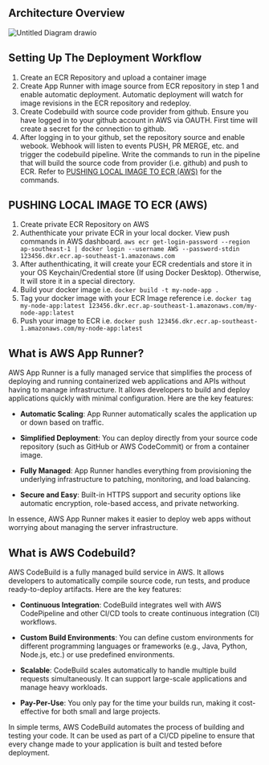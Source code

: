 ## Architecture Overview
![Untitled Diagram drawio](https://github.com/user-attachments/assets/94a921a9-8b7e-4aeb-9a28-5acec187232d)

## Setting Up The Deployment Workflow
1. Create an ECR Repository and upload a container image
2. Create App Runner with image source from ECR repository in step 1 and enable automatic deployment. Automatic deployment will watch for image revisions in the ECR repository and redeploy.
3. Create Codebuild with source code provider from github. Ensure you have logged in to your github account in AWS via OAUTH. First time will create a secret for the connection to github.
4. After logging in to your github, set the repository source and enable webook. Webhook will listen to events PUSH, PR MERGE, etc. and trigger the codebuild pipeline. Write the commands to run in the pipeline that will build the source code from provider (i.e. github) and push to ECR. Refer to [PUSHING LOCAL IMAGE TO ECR (AWS)](#pushing-local-image-to-ecr-aws) for the commands.

## PUSHING LOCAL IMAGE TO ECR (AWS)
1. Create private ECR Repository on AWS
2. Authenthicate your private ECR in your local docker. View push commands in AWS dashboard. `aws ecr get-login-password --region ap-southeast-1 | docker login --username AWS --password-stdin 123456.dkr.ecr.ap-southeast-1.amazonaws.com`
3. After authenthicating, it will create your ECR credentials and store it in your OS Keychain/Credential store (If using Docker Desktop). Otherwise, It will store it in a special directory.
4. Build your docker image i.e. `docker build -t my-node-app .`
5. Tag your docker image with your ECR Image reference i.e. `docker tag my-node-app:latest 123456.dkr.ecr.ap-southeast-1.amazonaws.com/my-node-app:latest`
6. Push your image to ECR i.e. `docker push 123456.dkr.ecr.ap-southeast-1.amazonaws.com/my-node-app:latest`

## What is AWS App Runner?
AWS App Runner is a fully managed service that simplifies the process of deploying and running containerized web applications and APIs without having to manage infrastructure. It allows developers to build and deploy applications quickly with minimal configuration. Here are the key features:

- **Automatic Scaling**: App Runner automatically scales the application up or down based on traffic.

- **Simplified Deployment**: You can deploy directly from your source code repository (such as GitHub or AWS CodeCommit) or from a container image.

- **Fully Managed**: App Runner handles everything from provisioning the underlying infrastructure to patching, monitoring, and load balancing.

- **Secure and Easy**: Built-in HTTPS support and security options like automatic encryption, role-based access, and private networking.

In essence, AWS App Runner makes it easier to deploy web apps without worrying about managing the server infrastructure.

## What is AWS Codebuild?
AWS CodeBuild is a fully managed build service in AWS. It allows developers to automatically compile source code, run tests, and produce ready-to-deploy artifacts. Here are the key features:

- **Continuous Integration**: CodeBuild integrates well with AWS CodePipeline and other CI/CD tools to create continuous integration (CI) workflows.

- **Custom Build Environments**: You can define custom environments for different programming languages or frameworks (e.g., Java, Python, Node.js, etc.) or use predefined environments.

- **Scalable**: CodeBuild scales automatically to handle multiple build requests simultaneously. It can support large-scale applications and manage heavy workloads.

- **Pay-Per-Use**: You only pay for the time your builds run, making it cost-effective for both small and large projects.

In simple terms, AWS CodeBuild automates the process of building and testing your code. It can be used as part of a CI/CD pipeline to ensure that every change made to your application is built and tested before deployment.
